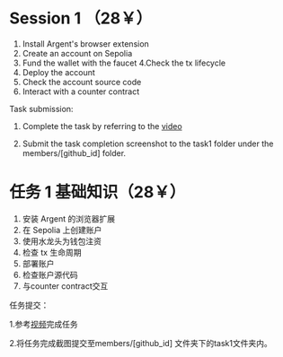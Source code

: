 # Session 1 （28￥）
1. Install Argent's browser extension
2. Create an account on Sepolia
3. Fund the wallet with the faucet
4.Check the tx lifecycle
5. Deploy the account
6. Check the account source code
7. Interact with a counter contract

Task submission:

1. Complete the task by referring to the [video](https://openbuild.xyz/learn/challenges/2038268049/1718554552)

2. Submit the task completion screenshot to the task1 folder under the members/[github_id] folder.


# 任务 1 基础知识（28￥）
1. 安装 Argent 的浏览器扩展
2. 在 Sepolia 上创建账户
3. 使用水龙头为钱包注资
4. 检查 tx 生命周期
5. 部署账户
6. 检查账户源代码
7. 与counter contract交互

任务提交：

1.参考[视频](https://openbuild.xyz/learn/challenges/2037971949/1718363510)完成任务

2.将任务完成截图提交至members/[github_id] 文件夹下的task1文件夹内。
